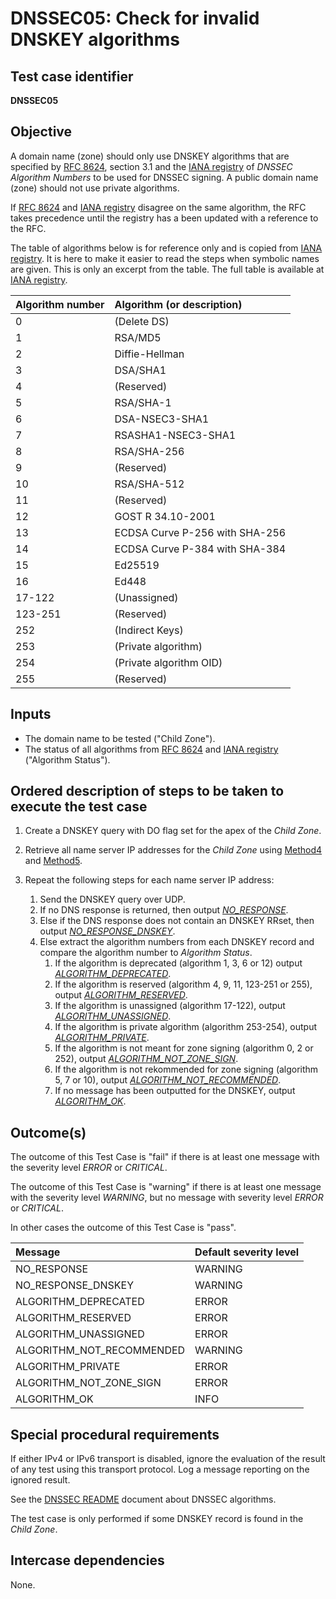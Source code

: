 # DNSSEC05: Check for invalid DNSKEY algorithms

## Test case identifier
**DNSSEC05**

## Objective

A domain name (zone) should only use DNSKEY algorithms that are specified
by [RFC 8624], section 3.1 and the [IANA registry] of *DNSSEC Algorithm
Numbers* to be used for DNSSEC signing. A public domain name (zone) should not use
private algorithms.

If [RFC 8624] and [IANA registry] disagree on the same algorithm, the
RFC takes precedence until the registry has a been updated with a
reference to the RFC.

The table of algorithms below is for reference only and is copied from [IANA 
registry]. It is here to make it easier to read the steps when symbolic
names are given. This is only an excerpt from the table. The full table is 
available at [IANA registry].

Algorithm number | Algorithm (or description)
:----------------|:-----------------------------------
0                | (Delete DS)
1                | RSA/MD5
2                | Diffie-Hellman
3                | DSA/SHA1
4                | (Reserved)
5                | RSA/SHA-1
6                | DSA-NSEC3-SHA1
7                | RSASHA1-NSEC3-SHA1
8                | RSA/SHA-256
9                | (Reserved)
10               | RSA/SHA-512
11               | (Reserved)
12               | GOST R 34.10-2001
13               | ECDSA Curve P-256 with SHA-256
14               | ECDSA Curve P-384 with SHA-384
15               | Ed25519
16               | Ed448
17-122           | (Unassigned)
123-251          | (Reserved)
252              | (Indirect Keys)
253              | (Private algorithm)
254              | (Private algorithm OID)
255              | (Reserved)


## Inputs

* The domain name to be tested ("Child Zone").
* The status of all algorithms from [RFC 8624] and [IANA registry]
  ("Algorithm Status").

## Ordered description of steps to be taken to execute the test case

1. Create a DNSKEY query with DO flag set for the apex of the
   *Child Zone*.

2. Retrieve all name server IP addresses for the
   *Child Zone* using [Method4] and [Method5].

3. Repeat the following steps for each name server IP address:

   1. Send the DNSKEY query over UDP.
   2. If no DNS response is returned, then output *[NO_RESPONSE]*.
   3. Else if the DNS response does not contain an DNSKEY RRset,
      then output *[NO_RESPONSE_DNSKEY]*.
   4. Else extract the algorithm numbers from each DNSKEY record and
      compare the algorithm number to *Algorithm Status*.
      1. If the algorithm is deprecated (algorithm 1, 3, 6 or 12)
         output *[ALGORITHM_DEPRECATED]*.
      2. If the algorithm is reserved (algorithm
         4, 9, 11, 123-251 or 255), output *[ALGORITHM_RESERVED]*.
      3. If the algorithm is unassigned (algorithm
         17-122), output *[ALGORITHM_UNASSIGNED]*.
      4. If the algorithm is private algorithm
         (algorithm 253-254), output *[ALGORITHM_PRIVATE]*.
      5. If the algorithm is not meant for zone signing (algorithm
         0, 2 or 252), output *[ALGORITHM_NOT_ZONE_SIGN]*.
      6. If the algorithm is not rekommended for zone signing (algorithm
         5, 7 or 10), output *[ALGORITHM_NOT_RECOMMENDED]*.
      7. If no message has been outputted for the DNSKEY, output 
         *[ALGORITHM_OK]*.

## Outcome(s)

The outcome of this Test Case is "fail" if there is at least one message
with the severity level *ERROR* or *CRITICAL*.

The outcome of this Test Case is "warning" if there is at least one message
with the severity level *WARNING*, but no message with severity level
*ERROR* or *CRITICAL*.

In other cases the outcome of this Test Case is "pass".

Message                       | Default severity level
:-----------------------------|:-----------------------------------
NO_RESPONSE                   | WARNING
NO_RESPONSE_DNSKEY            | WARNING
ALGORITHM_DEPRECATED          | ERROR
ALGORITHM_RESERVED            | ERROR
ALGORITHM_UNASSIGNED          | ERROR
ALGORITHM_NOT_RECOMMENDED     | WARNING
ALGORITHM_PRIVATE             | ERROR
ALGORITHM_NOT_ZONE_SIGN       | ERROR
ALGORITHM_OK                  | INFO


## Special procedural requirements

If either IPv4 or IPv6 transport is disabled, ignore the evaluation of the
result of any test using this transport protocol. Log a message reporting
on the ignored result.

See the [DNSSEC README] document about DNSSEC algorithms.

The test case is only performed if some DNSKEY record is found in the
*Child Zone*.


## Intercase dependencies

None.

[RFC 8624]: https://www.rfc-editor.org/rfc/rfc8624.html#section-3.1
[IANA registry]: https://www.iana.org/assignments/dns-sec-alg-numbers/dns-sec-alg-numbers.xml

[Method4]: ../Methods.md#method-4-obtain-glue-address-records-from-parent
[Method5]: ../Methods.md#method-5-obtain-the-name-server-address-records-from-child

[DNSSEC README]: ./README.md
[NO_RESPONSE]: #outcomes
[NO_RESPONSE_DNSKEY]: #outcomes
[ALGORITHM_DEPRECATED]: #outcomes
[ALGORITHM_RESERVED]: #outcomes
[ALGORITHM_UNASSIGNED]: #outcomes
[ALGORITHM_NOT_RECOMMENDED]: #outcomes
[ALGORITHM_PRIVATE]: #outcomes
[ALGORITHM_NOT_ZONE_SIGN]: #outcomes
[ALGORITHM_OK]: #outcomes

